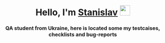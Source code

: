 <h1 align="center">Hello, I'm <a href="https://github.com/5Stan6" target="_blank">Stanislav</a> 
<img src="https://github.com/blackcater/blackcater/raw/main/images/Hi.gif" height="32"/></h1>
<h3 align="center">QA student from Ukraine, here is located some my testcaises, checklists and bug-reports </h3>
